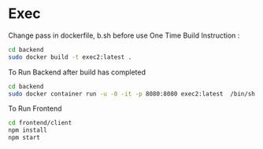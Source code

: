 # Exec

Change pass in dockerfile, b.sh before use 
One Time Build Instruction :
```bash
cd backend
sudo docker build -t exec2:latest .
 ```

To Run Backend after build has completed

```bash
cd backend
sudo docker container run -u -0 -it -p 8080:8080 exec2:latest  /bin/sh  /Exec/b.sh
 ```


To Run Frontend

```bash
cd frontend/client
npm install
npm start
 ```

